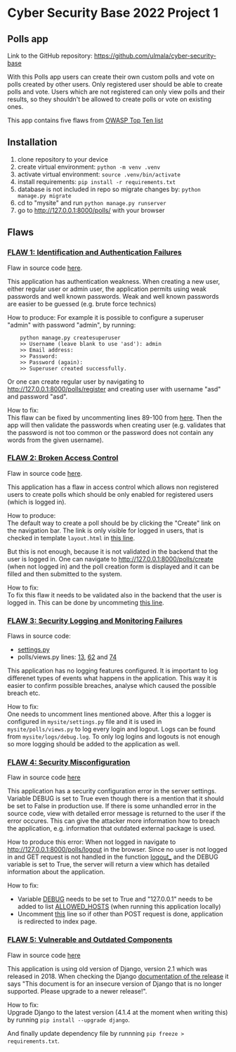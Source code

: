 # Cyber Security Base 2022 Project 1

## Polls app

Link to the GitHub repository: https://github.com/ulmala/cyber-security-base

With this Polls app users can create their own custom polls and vote on polls created by other users. Only registered user should be able to create polls and vote. Users which are not registered can only view polls and their results, so they shouldn't be allowed to create polls or vote on existing ones.  

This app contains five flaws from [OWASP Top Ten list](https://owasp.org/www-project-top-ten/) 

## Installation

1. clone repository to your device
2. create virtual environment: `python -m venv .venv`
3. activate virtual environment: `source .venv/bin/activate`
4. install requirements: `pip install -r requirements.txt`
5. database is not included in repo so migrate changes by: `python manage.py migrate`
6. cd to "mysite" and run `python manage.py runserver`
7. go to http://127.0.0.1:8000/polls/ with your browser

## Flaws

### <ins>FLAW 1: [Identification and Authentication Failures](https://owasp.org/Top10/A07_2021-Identification_and_Authentication_Failures/) 

Flaw in source code [here](https://github.com/ulmala/cyber-security-base/blob/main/mysite/mysite/settings.py#L88).  

This application has authentication weakness. When creating a new user, either regular user or admin user, the application permits using weak passwords and well known passwords. Weak and well known passwords are easier to be guessed (e.g. brute force technics)

How to produce: For example it is possible to configure a superuser "admin" with password "admin", by running:
```code
    python manage.py createsuperuser
    >> Username (leave blank to use 'asd'): admin
    >> Email address:      
    >> Password: 
    >> Password (again): 
    >> Superuser created successfully.
```

Or one can create regular user by navigating to http://127.0.0.1:8000/polls/register and creating user with username "asd" and password "asd".  

How to fix:  
This flaw can be fixed by uncommenting lines 89-100 from [here](https://github.com/ulmala/cyber-security-base/blob/main/mysite/mysite/settings.py#L88). Then the app will then validate the passwords when creating user (e.g. validates that the password is not too common or the password does not contain any words from the given username).   

### <ins>FLAW 2: [Broken Access Control](https://owasp.org/Top10/A01_2021-Broken_Access_Control/) 

Flaw in source code [here](https://github.com/ulmala/cyber-security-base/blob/e8cfc503fc921f28fee484826aa685fbfd5abdd6/mysite/polls/views.py#L78).  

This application has a flaw in access control which allows non registered users to create polls which should be only enabled for registered users (which is logged in).  

How to produce:  
The default way to create a poll should be by clicking the "Create" link on the navigation bar. The link is only visible for logged in users, that is checked in template `layout.html` in [this line](https://github.com/ulmala/cyber-security-base/blob/dff56297f04851ca16807f8b145f5d4b12baa239/mysite/polls/templates/polls/layout.html#L9).

But this is not enough, because it is not validated in the backend that the user is logged in. One can navigate to http://127.0.0.1:8000/polls/create (when not logged in) and the poll creation form is displayed and it can be filled and then submitted to the system.  

How to fix:  
To fix this flaw it needs to be validated also in the backend that the user is logged in. This can be done by uncommeting [this line](https://github.com/ulmala/cyber-security-base/blob/e8cfc503fc921f28fee484826aa685fbfd5abdd6/mysite/polls/views.py#L78). 

### <ins>FLAW 3: [Security Logging and Monitoring Failures](https://owasp.org/Top10/A09_2021-Security_Logging_and_Monitoring_Failures/)

Flaws in source code:
* [settings.py](https://github.com/ulmala/cyber-security-base/blob/c6d2d339d94c6e1f6d1cfc18e36d8f3a6a6447f0/mysite/mysite/settings.py#L123)
* polls/views.py lines: [13](https://github.com/ulmala/cyber-security-base/blob/c6d2d339d94c6e1f6d1cfc18e36d8f3a6a6447f0/mysite/polls/views.py#L13), [62](https://github.com/ulmala/cyber-security-base/blob/c6d2d339d94c6e1f6d1cfc18e36d8f3a6a6447f0/mysite/polls/views.py#L62) and [74](https://github.com/ulmala/cyber-security-base/blob/c6d2d339d94c6e1f6d1cfc18e36d8f3a6a6447f0/mysite/polls/views.py#L74)

This application has no logging features configured. It is important to log differenet types of events what happens in the application. This way it is easier to confirm possible breaches, analyse which caused the possible breach etc.  

 How to fix:  
 One needs to uncomment lines mentioned above. After this a logger is configured in `mysite/settings.py` file and it is used in `mysite/polls/views.py` to log every login and logout. Logs can be found from `mysite/logs/debug.log`. To only log logins and logouts is not enough so more logging should be added to the application as well.

### <ins>FLAW 4: [Security Misconfiguration](https://owasp.org/Top10/A05_2021-Security_Misconfiguration/)  
Flaw in source code [here](https://github.com/ulmala/cyber-security-base/blob/c6d2d339d94c6e1f6d1cfc18e36d8f3a6a6447f0/mysite/mysite/settings.py#L26)

This application has a security configuration error in the server settings. Variable DEBUG is set to True even though there is a mention that it should be set to False in production use. If there is some unhandled error in the source code, view with detailed error message is returned to the user if the error occures. This can give the attacker more information how to breach the application, e.g. information that outdated external package is used.  

How to produce this error: When not logged in navigate to http://127.0.0.1:8000/polls/logout in the browser. Since no user is not logged in and GET request is not handled in the function [logout_](https://github.com/ulmala/cyber-security-base/blob/c6d2d339d94c6e1f6d1cfc18e36d8f3a6a6447f0/mysite/polls/views.py#L71) and the DEBUG variable is set to True, the server will return a view which has detailed information about the application.  

How to fix: 
* Variable [DEBUG](https://github.com/ulmala/cyber-security-base/blob/c6d2d339d94c6e1f6d1cfc18e36d8f3a6a6447f0/mysite/mysite/settings.py#L26) needs to be set to True and "127.0.0.1" needs to be added to list [ALLOWED_HOSTS](https://github.com/ulmala/cyber-security-base/blob/c6d2d339d94c6e1f6d1cfc18e36d8f3a6a6447f0/mysite/mysite/settings.py#L28) (when running this application locally)
* Uncomment [this](https://github.com/ulmala/cyber-security-base/blob/0319faea6cf8a04ed0b780e82f30f16a695895c6/mysite/polls/views.py#L76) line so if other than POST request is done, application is redirected to index page.

### <ins> FLAW 5: [Vulnerable and Outdated Components](https://owasp.org/Top10/A06_2021-Vulnerable_and_Outdated_Components/)

Flaw in source code [here](https://github.com/ulmala/cyber-security-base/blob/703688bcb145511eddb6ece4c75cbdeb2c648e9f/requirements.txt#L1)

This application is using old version of Django, version 2.1 which was released in 2018. When checking the Django [documentation of the release](https://docs.djangoproject.com/en/2.1/) it says "This document is for an insecure version of Django that is no longer supported. Please upgrade to a newer release!".

How to fix:  
Upgrade Django to the latest version (4.1.4 at the moment when writing this) by running `pip install --upgrade django`.  

And finally update dependency file by runnning `pip freeze > requirements.txt`.